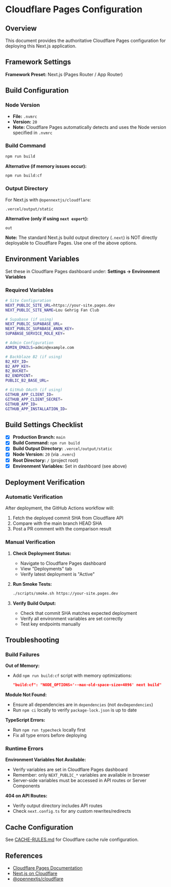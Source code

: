 # Cloudflare Pages Configuration

## Overview

This document provides the authoritative Cloudflare Pages configuration for deploying this Next.js application.

## Framework Settings

**Framework Preset:** Next.js (Pages Router / App Router)

## Build Configuration

### Node Version
- **File:** `.nvmrc`
- **Version:** `20`
- **Note:** Cloudflare Pages automatically detects and uses the Node version specified in `.nvmrc`

### Build Command
```bash
npm run build
```

**Alternative (if memory issues occur):**
```bash
npm run build:cf
```

### Output Directory

For Next.js with `@opennextjs/cloudflare`:
```
.vercel/output/static
```

**Alternative (only if using `next export`):**
```
out
```

**Note:** The standard Next.js build output directory (`.next`) is NOT directly deployable to Cloudflare Pages. Use one of the above options.

## Environment Variables

Set these in Cloudflare Pages dashboard under:
**Settings → Environment Variables**

### Required Variables

```bash
# Site Configuration
NEXT_PUBLIC_SITE_URL=https://your-site.pages.dev
NEXT_PUBLIC_SITE_NAME=Lou Gehrig Fan Club

# Supabase (if using)
NEXT_PUBLIC_SUPABASE_URL=
NEXT_PUBLIC_SUPABASE_ANON_KEY=
SUPABASE_SERVICE_ROLE_KEY=

# Admin Configuration
ADMIN_EMAILS=admin@example.com

# Backblaze B2 (if using)
B2_KEY_ID=
B2_APP_KEY=
B2_BUCKET=
B2_ENDPOINT=
PUBLIC_B2_BASE_URL=

# GitHub OAuth (if using)
GITHUB_APP_CLIENT_ID=
GITHUB_APP_CLIENT_SECRET=
GITHUB_APP_ID=
GITHUB_APP_INSTALLATION_ID=
```

## Build Settings Checklist

- [x] **Production Branch:** `main`
- [x] **Build Command:** `npm run build`
- [x] **Build Output Directory:** `.vercel/output/static`
- [x] **Node Version:** `20` (via `.nvmrc`)
- [x] **Root Directory:** `/` (project root)
- [x] **Environment Variables:** Set in dashboard (see above)

## Deployment Verification

### Automatic Verification

After deployment, the GitHub Actions workflow will:
1. Fetch the deployed commit SHA from Cloudflare API
2. Compare with the main branch HEAD SHA
3. Post a PR comment with the comparison result

### Manual Verification

1. **Check Deployment Status:**
   - Navigate to Cloudflare Pages dashboard
   - View "Deployments" tab
   - Verify latest deployment is "Active"

2. **Run Smoke Tests:**
   ```bash
   ./scripts/smoke.sh https://your-site.pages.dev
   ```

3. **Verify Build Output:**
   - Check that commit SHA matches expected deployment
   - Verify all environment variables are set correctly
   - Test key endpoints manually

## Troubleshooting

### Build Failures

**Out of Memory:**
- Add `npm run build:cf` script with memory optimizations:
  ```json
  "build:cf": "NODE_OPTIONS='--max-old-space-size=4096' next build"
  ```

**Module Not Found:**
- Ensure all dependencies are in `dependencies` (not `devDependencies`)
- Run `npm ci` locally to verify `package-lock.json` is up to date

**TypeScript Errors:**
- Run `npm run typecheck` locally first
- Fix all type errors before deploying

### Runtime Errors

**Environment Variables Not Available:**
- Verify variables are set in Cloudflare Pages dashboard
- Remember: only `NEXT_PUBLIC_*` variables are available in browser
- Server-side variables must be accessed in API routes or Server Components

**404 on API Routes:**
- Verify output directory includes API routes
- Check `next.config.ts` for any custom rewrites/redirects

## Cache Configuration

See [CACHE-RULES.md](./CACHE-RULES.md) for Cloudflare cache rule configuration.

## References

- [Cloudflare Pages Documentation](https://developers.cloudflare.com/pages/)
- [Next.js on Cloudflare](https://developers.cloudflare.com/pages/framework-guides/nextjs/)
- [@opennextjs/cloudflare](https://opennext.js.org/cloudflare)
